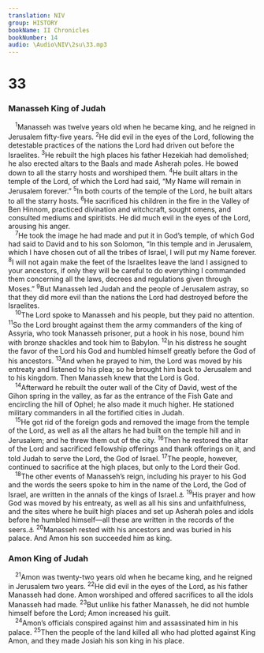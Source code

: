 ```yaml
---
translation: NIV
group: HISTORY
bookName: II Chronicles 
bookNumber: 14
audio: \Audio\NIV\2su\33.mp3
---
```


<div class="title"><h1>33</h1><h3>Manasseh King of Judah </h3></div>
<span class="verse 2su_33_1"> <sup>1</sup>Manasseh was twelve years old when he became king, and he reigned in Jerusalem fifty-five years. </span>
<span class="verse 2su_33_2"><sup>2</sup>He did evil in the eyes of the Lord, following the detestable practices of the nations the Lord had driven out before the Israelites. </span>
<span class="verse 2su_33_3"><sup>3</sup>He rebuilt the high places his father Hezekiah had demolished; he also erected altars to the Baals and made Asherah poles. He bowed down to all the starry hosts and worshiped them. </span>
<span class="verse 2su_33_4"><sup>4</sup>He built altars in the temple of the Lord, of which the Lord had said, “My Name will remain in Jerusalem forever.” </span>
<span class="verse 2su_33_5"><sup>5</sup>In both courts of the temple of the Lord, he built altars to all the starry hosts. </span>
<span class="verse 2su_33_6"><sup>6</sup>He sacrificed his children in the fire in the Valley of Ben Hinnom, practiced divination and witchcraft, sought omens, and consulted mediums and spiritists. He did much evil in the eyes of the Lord, arousing his anger. <br/></span>
<span class="verse 2su_33_7"> <sup>7</sup>He took the image he had made and put it in God’s temple, of which God had said to David and to his son Solomon, “In this temple and in Jerusalem, which I have chosen out of all the tribes of Israel, I will put my Name forever. </span>
<span class="verse 2su_33_8"><sup>8</sup>I will not again make the feet of the Israelites leave the land I assigned to your ancestors, if only they will be careful to do everything I commanded them concerning all the laws, decrees and regulations given through Moses.” </span>
<span class="verse 2su_33_9"><sup>9</sup>But Manasseh led Judah and the people of Jerusalem astray, so that they did more evil than the nations the Lord had destroyed before the Israelites. <br/></span>
<span class="verse 2su_33_10"> <sup>10</sup>The Lord spoke to Manasseh and his people, but they paid no attention. </span>
<span class="verse 2su_33_11"><sup>11</sup>So the Lord brought against them the army commanders of the king of Assyria, who took Manasseh prisoner, put a hook in his nose, bound him with bronze shackles and took him to Babylon. </span>
<span class="verse 2su_33_12"><sup>12</sup>In his distress he sought the favor of the Lord his God and humbled himself greatly before the God of his ancestors. </span>
<span class="verse 2su_33_13"><sup>13</sup>And when he prayed to him, the Lord was moved by his entreaty and listened to his plea; so he brought him back to Jerusalem and to his kingdom. Then Manasseh knew that the Lord is God. <br/></span>
<span class="verse 2su_33_14"> <sup>14</sup>Afterward he rebuilt the outer wall of the City of David, west of the Gihon spring in the valley, as far as the entrance of the Fish Gate and encircling the hill of Ophel; he also made it much higher. He stationed military commanders in all the fortified cities in Judah. <br/></span>
<span class="verse 2su_33_15"> <sup>15</sup>He got rid of the foreign gods and removed the image from the temple of the Lord, as well as all the altars he had built on the temple hill and in Jerusalem; and he threw them out of the city. </span>
<span class="verse 2su_33_16"><sup>16</sup>Then he restored the altar of the Lord and sacrificed fellowship offerings and thank offerings on it, and told Judah to serve the Lord, the God of Israel. </span>
<span class="verse 2su_33_17"><sup>17</sup>The people, however, continued to sacrifice at the high places, but only to the Lord their God. <br/></span>
<span class="verse 2su_33_18"> <sup>18</sup>The other events of Manasseh’s reign, including his prayer to his God and the words the seers spoke to him in the name of the Lord, the God of Israel, are written in the annals of the kings of Israel.<a data-toggle="tooltip" data-placement="bottom" title="That is, Judah, as frequently in 2 Chronicles">⚓</a></span>
<span class="verse 2su_33_19"><sup>19</sup>His prayer and how God was moved by his entreaty, as well as all his sins and unfaithfulness, and the sites where he built high places and set up Asherah poles and idols before he humbled himself—all these are written in the records of the seers.<a data-toggle="tooltip" data-placement="bottom" title="One Hebrew manuscript and Septuagint; most Hebrew manuscripts of Hozai">⚓</a></span>
<span class="verse 2su_33_20"><sup>20</sup>Manasseh rested with his ancestors and was buried in his palace. And Amon his son succeeded him as king. <br/></span>
<div class="title"><h3>Amon King of Judah </h3></div>
<span class="verse 2su_33_21"> <sup>21</sup>Amon was twenty-two years old when he became king, and he reigned in Jerusalem two years. </span>
<span class="verse 2su_33_22"><sup>22</sup>He did evil in the eyes of the Lord, as his father Manasseh had done. Amon worshiped and offered sacrifices to all the idols Manasseh had made. </span>
<span class="verse 2su_33_23"><sup>23</sup>But unlike his father Manasseh, he did not humble himself before the Lord; Amon increased his guilt. <br/></span>
<span class="verse 2su_33_24"> <sup>24</sup>Amon’s officials conspired against him and assassinated him in his palace. </span>
<span class="verse 2su_33_25"><sup>25</sup>Then the people of the land killed all who had plotted against King Amon, and they made Josiah his son king in his place. <br/></span>
